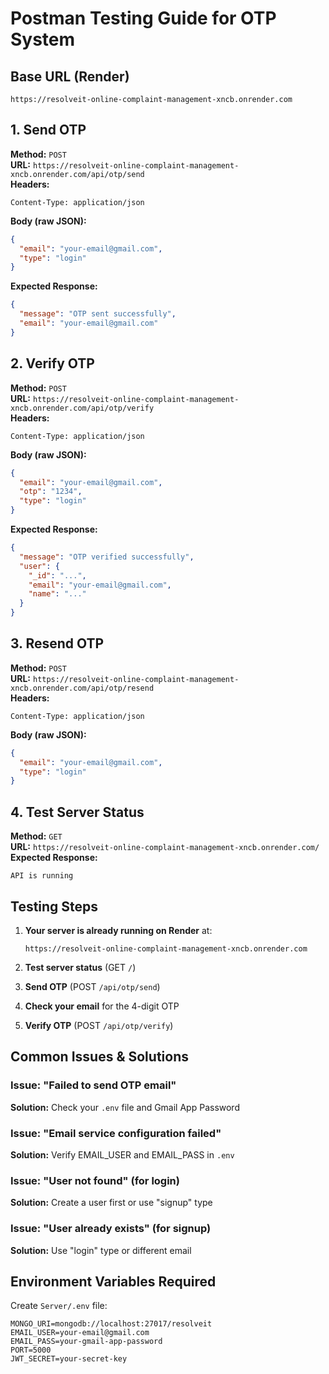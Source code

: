 # Postman Testing Guide for OTP System

## Base URL (Render)
```
https://resolveit-online-complaint-management-xncb.onrender.com
```

## 1. Send OTP

**Method:** `POST`  
**URL:** `https://resolveit-online-complaint-management-xncb.onrender.com/api/otp/send`  
**Headers:** 
```
Content-Type: application/json
```

**Body (raw JSON):**
```json
{
  "email": "your-email@gmail.com",
  "type": "login"
}
```

**Expected Response:**
```json
{
  "message": "OTP sent successfully",
  "email": "your-email@gmail.com"
}
```

## 2. Verify OTP

**Method:** `POST`  
**URL:** `https://resolveit-online-complaint-management-xncb.onrender.com/api/otp/verify`  
**Headers:** 
```
Content-Type: application/json
```

**Body (raw JSON):**
```json
{
  "email": "your-email@gmail.com",
  "otp": "1234",
  "type": "login"
}
```

**Expected Response:**
```json
{
  "message": "OTP verified successfully",
  "user": {
    "_id": "...",
    "email": "your-email@gmail.com",
    "name": "..."
  }
}
```

## 3. Resend OTP

**Method:** `POST`  
**URL:** `https://resolveit-online-complaint-management-xncb.onrender.com/api/otp/resend`  
**Headers:** 
```
Content-Type: application/json
```

**Body (raw JSON):**
```json
{
  "email": "your-email@gmail.com",
  "type": "login"
}
```

## 4. Test Server Status

**Method:** `GET`  
**URL:** `https://resolveit-online-complaint-management-xncb.onrender.com/`  
**Expected Response:**
```
API is running
```

## Testing Steps

1. **Your server is already running on Render** at:
   ```
   https://resolveit-online-complaint-management-xncb.onrender.com
   ```

2. **Test server status** (GET `/`)

3. **Send OTP** (POST `/api/otp/send`)

4. **Check your email** for the 4-digit OTP

5. **Verify OTP** (POST `/api/otp/verify`)

## Common Issues & Solutions

### Issue: "Failed to send OTP email"
**Solution:** Check your `.env` file and Gmail App Password

### Issue: "Email service configuration failed"
**Solution:** Verify EMAIL_USER and EMAIL_PASS in `.env`

### Issue: "User not found" (for login)
**Solution:** Create a user first or use "signup" type

### Issue: "User already exists" (for signup)
**Solution:** Use "login" type or different email

## Environment Variables Required

Create `Server/.env` file:
```env
MONGO_URI=mongodb://localhost:27017/resolveit
EMAIL_USER=your-email@gmail.com
EMAIL_PASS=your-gmail-app-password
PORT=5000
JWT_SECRET=your-secret-key
``` 